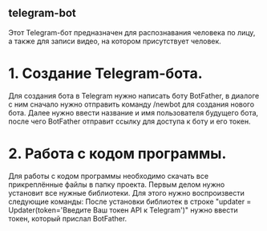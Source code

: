 ## telegram-bot
Этот Telegram-бот предназначен для распознавания человека по лицу, а также для записи видео, на котором присутствует человек.
# 1. Создание Telegram-бота.
Для создания бота в Telegram нужно написать боту BotFather, в диалоге с ним сначало нужно отправить команду /newbot для создания нового бота. Далее нужно ввести название и имя пользователя будущего бота, после чего BotFather отправит ссылку для доступа к боту и его токен.
# 2. Работа с кодом программы.
   Для работы с кодом программы необходимо скачать все прикреплённые файлы в папку проекта.
   Первым делом нужно установит все нужные библиотеки. Для этого нужно воспроизвести следующие команды: 
	После установки библиотек в строке "updater = Updater(token='Введите Ваш токен API к Telegram')" нужно ввести токен, который прислал BotFather.
   

